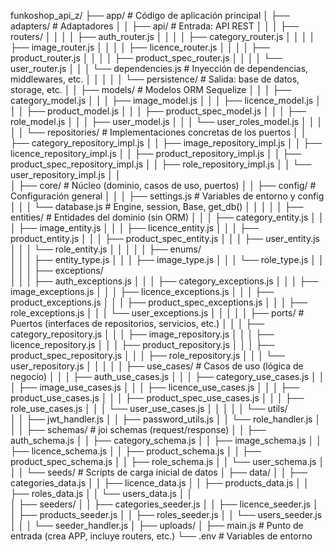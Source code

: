 funkoshop_api_z/
├── app/                                # Código de aplicación principal
│   ├── adapters/                       # Adaptadores
│   │   ├── api/                        # Entrada: API REST
│   │   │   ├── routers/
│   │   │   │   ├── auth_router.js
│   │   │   │   ├── category_router.js
│   │   │   │   ├── image_router.js
│   │   │   │   ├── licence_router.js
│   │   │   │   ├── product_router.js
│   │   │   │   ├── product_spec_router.js
│   │   │   │   └── user_router.js
│   │   │   └── dependencies.js         # Inyección de dependencias, middlewares, etc.
│   │   │
│   │   └── persistence/                # Salida: base de datos, storage, etc.
│   │       ├── models/                 # Modelos ORM Sequelize
│   │       │   ├── category_model.js
│   │       │   ├── image_model.js
│   │       │   ├── licence_model.js
│   │       │   ├── product_model.js
│   │       │   ├── product_spec_model.js
│   │       │   ├── role_model.js
│   │       │   ├── user_model.js
│   │       │   └── user_roles_model.js
│   │       │
│   │       └── repositories/           # Implementaciones concretas de los puertos
│   │           ├── category_repository_impl.js
│   │           ├── image_repository_impl.js
│   │           ├── licence_repository_impl.js
│   │           ├── product_repository_impl.js
│   │           ├── product_spec_repository_impl.js
│   │           ├── role_repository_impl.js
│   │           └── user_repository_impl.js
│   │  
│   ├── core/                           # Núcleo (dominio, casos de uso, puertos)
│   │   ├── config/                     # Configuración general
│   │   │   ├── settings.js             # Variables de entorno y config
│   │   │   └── database.js             # Engine, session, Base, get_db()
│   │   │
│   │   ├── entities/                   # Entidades del dominio (sin ORM)
│   │   │   ├── category_entity.js
│   │   │   ├── image_entity.js
│   │   │   ├── licence_entity.js
│   │   │   ├── product_entity.js
│   │   │   ├── product_spec_entity.js
│   │   │   ├── user_entity.js
│   │   │   └── role_entity.js
│   │   │
│   │   ├── enums/                      
│   │   │   ├── entity_type.js
│   │   │   ├── image_type.js
│   │   │   └── role_type.js
│   │   │
│   │   ├── exceptions/                      
│   │   │   ├── auth_exceptions.js
│   │   │   ├── category_exceptions.js
│   │   │   ├── image_exceptions.js
│   │   │   ├── licence_exceptions.js
│   │   │   ├── product_exceptions.js
│   │   │   ├── product_spec_exceptions.js
│   │   │   ├── role_exceptions.js
│   │   │   └── user_exceptions.js
│   │   │
│   │   ├── ports/                      # Puertos (interfaces de repositorios, servicios, etc.)
│   │   │   ├── category_repository.js
│   │   │   ├── image_repository.js
│   │   │   ├── licence_repository.js
│   │   │   ├── product_repository.js
│   │   │   ├── product_spec_repository.js
│   │   │   ├── role_repository.js
│   │   │   └── user_repository.js
│   │   │
│   │   ├── use_cases/                  # Casos de uso (lógica de negocio)
│   │   │   ├── auth_use_cases.js
│   │   │   ├── category_use_cases.js
│   │   │   ├── image_use_cases.js
│   │   │   ├── licence_use_cases.js
│   │   │   ├── product_use_cases.js
│   │   │   ├── product_spec_use_cases.js
│   │   │   ├── role_use_cases.js
│   │   │   └── user_use_cases.js
│   │   │
│   │   └── utils/                  
│   │       ├── jwt_handler.js
│   │       ├── password_utils.js
│   │       └── role_handler.js
│   │
│   ├── schemas/                        # joi schemas (request/response)
│   │   ├── auth_schema.js
│   │   ├── category_schema.js
│   │   ├── image_schema.js
│   │   ├── licence_schema.js
│   │   ├── product_schema.js
│   │   ├── product_spec_schema.js
│   │   ├── role_schema.js
│   │   └── user_schema.js
│   │
│   └── seeds/                          # Scripts de carga inicial de datos
│       ├── data/
│       │   ├── categories_data.js 
│       │   ├── licence_data.js 
│       │   ├── products_data.js 
│       │   ├── roles_data.js 
│       │   └── users_data.js 
│       │     
│       ├── seeders/
│       │   ├── categories_seeder.js 
│       │   ├── licence_seeder.js 
│       │   ├── products_seeder.js 
│       │   ├── roles_seeder.js 
│       │   └── users_seeder.js 
│       │
│       └── seeder_handler.js
│
├── uploads/ 
│
├── main.js                             # Punto de entrada (crea APP, incluye routers, etc.)
└── .env                                # Variables de entorno